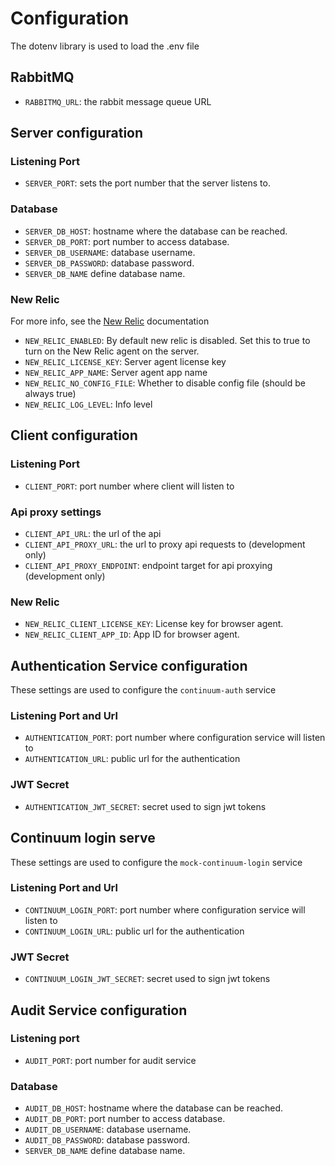 # Configuration

The dotenv library is used to load the .env file

## RabbitMQ
* `RABBITMQ_URL`: the rabbit message queue URL

## Server configuration

### Listening Port
* `SERVER_PORT`: sets the port number that the server listens to.

### Database
* `SERVER_DB_HOST`: hostname where the database can be reached.
* `SERVER_DB_PORT`: port number to access database.
* `SERVER_DB_USERNAME`: database username.
* `SERVER_DB_PASSWORD`: database password.
* `SERVER_DB_NAME` define database name.

### New Relic

For more info, see the [New Relic](https://docs.newrelic.com/docs/agents/nodejs-agent/installation-configuration/nodejs-agent-configuration) documentation

* `NEW_RELIC_ENABLED`: By default new relic is disabled. Set this to true to turn on the New Relic agent on the server.
* `NEW_RELIC_LICENSE_KEY`: Server agent license key
* `NEW_RELIC_APP_NAME`: Server agent app name
* `NEW_RELIC_NO_CONFIG_FILE`: Whether to disable config file (should be always true)
* `NEW_RELIC_LOG_LEVEL`: Info level

## Client configuration

### Listening Port
* `CLIENT_PORT`: port number where client will listen to

### Api proxy settings
* `CLIENT_API_URL`: the url of the api
* `CLIENT_API_PROXY_URL`: the url to proxy api requests to (development only)
* `CLIENT_API_PROXY_ENDPOINT`: endpoint target for api proxying (development only)

### New Relic
* `NEW_RELIC_CLIENT_LICENSE_KEY`: License key for browser agent.
* `NEW_RELIC_CLIENT_APP_ID`: App ID for browser agent.

## Authentication Service configuration

These settings are used to configure the `continuum-auth` service

### Listening Port and Url
* `AUTHENTICATION_PORT`: port number where configuration service will listen to
* `AUTHENTICATION_URL`: public url for the authentication

### JWT Secret
* `AUTHENTICATION_JWT_SECRET`: secret used to sign jwt tokens

## Continuum login serve

These settings are used to configure the `mock-continuum-login` service

### Listening Port and Url
* `CONTINUUM_LOGIN_PORT`: port number where configuration service will listen to
* `CONTINUUM_LOGIN_URL`: public url for the authentication

### JWT Secret
* `CONTINUUM_LOGIN_JWT_SECRET`: secret used to sign jwt tokens


## Audit Service configuration

### Listening port
* `AUDIT_PORT`: port number for audit service

### Database
* `AUDIT_DB_HOST`: hostname where the database can be reached.
* `AUDIT_DB_PORT`: port number to access database.
* `AUDIT_DB_USERNAME`: database username.
* `AUDIT_DB_PASSWORD`: database password.
* `SERVER_DB_NAME` define database name.
